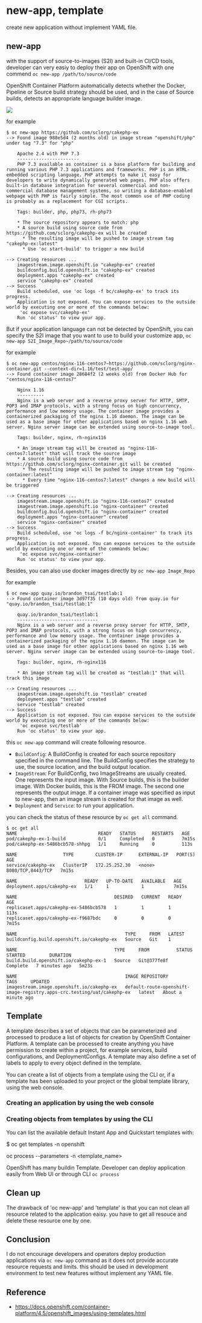 new-app, template
============================

create new application without implement YAML file.


new-app
-------

with the support of source-to-images (S2I) and built-in CI/CD tools, developer can very easiy to deploy their app on OpenShift with one commend `oc new-app /path/to/source/code`

OpenShift Container Platform automatically detects whether the Docker, Pipeline or Source build strategy should be used, and in the case of Source builds, detects an appropriate language builder image.


![](image/new-app-lang.png)

for example
```
$ oc new-app https://github.com/sclorg/cakephp-ex
--> Found image 988e5d4 (2 months old) in image stream "openshift/php" under tag "7.3" for "php"

    Apache 2.4 with PHP 7.3 
    ----------------------- 
    PHP 7.3 available as container is a base platform for building and running various PHP 7.3 applications and frameworks. PHP is an HTML-embedded scripting language. PHP attempts to make it easy for developers to write dynamically generated web pages. PHP also offers built-in database integration for several commercial and non-commercial database management systems, so writing a database-enabled webpage with PHP is fairly simple. The most common use of PHP coding is probably as a replacement for CGI scripts.

    Tags: builder, php, php73, rh-php73

    * The source repository appears to match: php
    * A source build using source code from https://github.com/sclorg/cakephp-ex will be created
      * The resulting image will be pushed to image stream tag "cakephp-ex:latest"
      * Use 'oc start-build' to trigger a new build

--> Creating resources ...
    imagestream.image.openshift.io "cakephp-ex" created
    buildconfig.build.openshift.io "cakephp-ex" created
    deployment.apps "cakephp-ex" created
    service "cakephp-ex" created
--> Success
    Build scheduled, use 'oc logs -f bc/cakephp-ex' to track its progress.
    Application is not exposed. You can expose services to the outside world by executing one or more of the commands below:
     'oc expose svc/cakephp-ex' 
    Run 'oc status' to view your app.
```


But if your application language can not be detected by OpenShift, you can specify the S2I image that you want to use to build your customize app, `oc new-app S2I_Image_Repo~/path/to/source/code`


for example

```
$ oc new-app centos/nginx-116-centos7~https://github.com/sclorg/nginx-container.git --context-dir=1.16/test/test-app/
--> Found container image 28684f2 (2 weeks old) from Docker Hub for "centos/nginx-116-centos7"

    Nginx 1.16 
    ---------- 
    Nginx is a web server and a reverse proxy server for HTTP, SMTP, POP3 and IMAP protocols, with a strong focus on high concurrency, performance and low memory usage. The container image provides a containerized packaging of the nginx 1.16 daemon. The image can be used as a base image for other applications based on nginx 1.16 web server. Nginx server image can be extended using source-to-image tool.

    Tags: builder, nginx, rh-nginx116

    * An image stream tag will be created as "nginx-116-centos7:latest" that will track the source image
    * A source build using source code from https://github.com/sclorg/nginx-container.git will be created
      * The resulting image will be pushed to image stream tag "nginx-container:latest"
      * Every time "nginx-116-centos7:latest" changes a new build will be triggered

--> Creating resources ...
    imagestream.image.openshift.io "nginx-116-centos7" created
    imagestream.image.openshift.io "nginx-container" created
    buildconfig.build.openshift.io "nginx-container" created
    deployment.apps "nginx-container" created
    service "nginx-container" created
--> Success
    Build scheduled, use 'oc logs -f bc/nginx-container' to track its progress.
    Application is not exposed. You can expose services to the outside world by executing one or more of the commands below:
     'oc expose svc/nginx-container' 
    Run 'oc status' to view your app.
```


Besides,  you can also use docker images directly by `oc new-app Image_Repo`

for example
```
$ oc new-app quay.io/brandon_tsai/testlab:1
--> Found container image 3d97f35 (10 days old) from quay.io for "quay.io/brandon_tsai/testlab:1"

    quay.io/brandon_tsai/testlab:1 
    ------------------------------ 
    Nginx is a web server and a reverse proxy server for HTTP, SMTP, POP3 and IMAP protocols, with a strong focus on high concurrency, performance and low memory usage. The container image provides a containerized packaging of the nginx 1.16 daemon. The image can be used as a base image for other applications based on nginx 1.16 web server. Nginx server image can be extended using source-to-image tool.

    Tags: builder, nginx, rh-nginx116

    * An image stream tag will be created as "testlab:1" that will track this image

--> Creating resources ...
    imagestream.image.openshift.io "testlab" created
    deployment.apps "testlab" created
    service "testlab" created
--> Success
    Application is not exposed. You can expose services to the outside world by executing one or more of the commands below:
     'oc expose svc/testlab' 
    Run 'oc status' to view your app.
```


this `oc new-app` command will create following resource. 
- `BuildConfig`: A BuildConfig is created for each source repository specified in the command line. The BuildConfig specifies the strategy to use, the source location, and the build output location. 
- `ImageStream`: For BuildConfig, two ImageStreams are usually created. One represents the input image. With Source builds, this is the builder image. With Docker builds, this is the FROM image. The second one represents the output image. If a container image was specified as input to new-app, then an image stream is created for that image as well. 
- `Deployment` and `Service`: to run your application.

you can check the status of these resource by `oc get all` command.

```
$ oc get all
NAME                              READY   STATUS      RESTARTS   AGE
pod/cakephp-ex-1-build            0/1     Completed   0          7m15s
pod/cakephp-ex-5486bcb578-shhpg   1/1     Running     0          113s

NAME                 TYPE        CLUSTER-IP      EXTERNAL-IP   PORT(S)             AGE
service/cakephp-ex   ClusterIP   172.25.252.30   <none>        8080/TCP,8443/TCP   7m15s

NAME                         READY   UP-TO-DATE   AVAILABLE   AGE
deployment.apps/cakephp-ex   1/1     1            1           7m15s

NAME                                    DESIRED   CURRENT   READY   AGE
replicaset.apps/cakephp-ex-5486bcb578   1         1         1       113s
replicaset.apps/cakephp-ex-f9687bdc     0         0         0       7m15s

NAME                                        TYPE     FROM   LATEST
buildconfig.build.openshift.io/cakephp-ex   Source   Git    1

NAME                                    TYPE     FROM          STATUS     STARTED         DURATION
build.build.openshift.io/cakephp-ex-1   Source   Git@377fe8f   Complete   7 minutes ago   5m23s

NAME                                        IMAGE REPOSITORY                                                         TAGS     UPDATED
imagestream.image.openshift.io/cakephp-ex   default-route-openshift-image-registry.apps-crc.testing/uat/cakephp-ex   latest   About a minute ago

```


Template
----------


A template describes a set of objects that can be parameterized and processed to produce a list of objects for creation by OpenShift Container Platform. A template can be processed to create anything you have permission to create within a project, for example services, build configurations, and DeploymentConfigs. A template may also define a set of labels to apply to every object defined in the template.

You can create a list of objects from a template using the CLI or, if a template has been uploaded to your project or the global template library, using the web console.



### Creating an application by using the web console



### Creating objects from templates by using the CLI

You can list the available default Instant App and Quickstart templates with:


$ oc get templates -n openshift

oc process --parameters -n <project> <template_name>

OpenShift has many buildin Template. Developer can deploy application easily from Web UI or through CLI `oc process`




Clean up
--------

The drawback of 'oc new-app' and 'template' is that you can not clean all resource related to the application eaisy. you have to get all resouce and delete these resource one by one.


Conclusion
----------

I do not encourage developers and operators deploy production applications via `oc new-app` command as it does not provide accurate resource requests and limits. this should be used in development environment to test new features without implement any YAML file.



Reference
----------

- https://docs.openshift.com/container-platform/4.5/openshift_images/using-templates.html